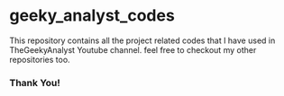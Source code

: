 # geeky_analyst_codes
This repository contains all the project related codes that I have used in TheGeekyAnalyst Youtube channel.
feel free to checkout my other repositories too.
### Thank You!
